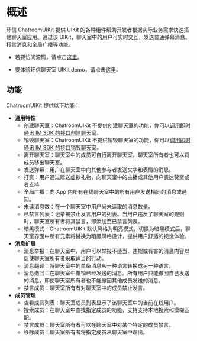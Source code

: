 # 概述

<Toc />

环信 ChatroomUIKit 提供 UIKit 的各种组件帮助开发者根据实际业务需求快速搭建聊天室应用。通过该 UIKit，聊天室中的用户可实时交互，发送普通弹幕消息、打赏消息和全局广播等功能。

- 若要访问源码，请点击[这里](https://github.com/easemob/Easemob-UIKit-web)。

- 要体验环信聊天室 UIKit demo，请点击[这里](https://livestream-hsb.oss-cn-beijing.aliyuncs.com/index.html)。

## 功能

ChatroomUIKit 提供以下功能：

- **通用特性**
  - 创建聊天室：ChatroomUIKit 不提供创建聊天室的功能，你可以[调用即时通讯 IM SDK 的接口创建聊天室](/document/server-side/chatroom.html#创建聊天室)。
  - 销毁聊天室：ChatroomUIKit 不提供销毁聊天室的功能，你可以[调用即时通讯 IM SDK 的接口销毁聊天室](/document/server-side/chatroom.html#删除聊天室)。
  - 离开聊天室：聊天室中的成员可自行离开聊天室，聊天室所有者也可以将成员移出聊天室。
  - 发送弹幕：用户在聊天室中向其他参与者发送文字和表情的消息。
  - 打赏：用户通过赠送虚拟礼物，向聊天室中的主播或其他用户表达赞赏或者支持
  - 全局广播：向 App 内所有在线聊天室中的所有用户发送相同的消息或通知。
  - 未读消息数：在一个聊天室中用户尚未读取的消息数量。
  - 已禁言列表：记录被禁止发言用户的列表。当用户违反了聊天室的规则时，聊天室所有者将其禁言，即添加至已禁言列表。
  - 暗黑模式：ChatroomUIKit 默认风格为明亮模式，切换为暗黑模式后，聊天室界面中所有元素将替换为暗黑风格设计，提供用户舒适的视觉体验。
- **消息扩展**
  - 消息举报：在聊天室中，用户可以举报不适当、违规或有害的消息内容以促使聊天室所有者采取适当的行动。
  - 消息翻译：将聊天室中的单条消息从一种语言转换成另一种语言。
  - 消息撤回：在聊天室中撤销已经发送的消息。所有用户只能撤回自己发送的消息，即使聊天室所有者也不能撤回其他成员发送的消息。
  - 禁言成员：聊天室所有者对聊天室中的成员禁止发言。
- **成员管理**
  - 查看成员列表：聊天室成员列表显示了该聊天室中的当前在线用户。
  - 搜索成员：在聊天室中查找指定成员的功能，支持支持本地搜索和模糊匹配。
  - 禁言成员：聊天室所有者可以在聊天室中对某个特定的成员禁言。
  - 移除成员：聊天室所有者将指定成员从聊天室中踢出。
